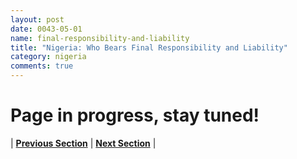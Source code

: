 ```yaml
---
layout: post
date: 0043-05-01
name: final-responsibility-and-liability
title: "Nigeria: Who Bears Final Responsibility and Liability"
category: nigeria
comments: true
---
```


# Page in progress, stay tuned!



| **[Previous Section]( https://neo-project.github.io/global-blockchain-compliance-hub//nigeria/nigeria-privacy-and-data-protection.html)** | **[Next Section]( https://neo-project.github.io/global-blockchain-compliance-hub//nigeria/nigeria-smart-contracts.html)** |
